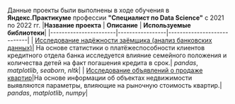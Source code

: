Данные проекты были выполнены в ходе обучения в **Яндекс.Практикуме** профессии **"Специалист по Data Science"** c 2021 по 2022 гг.
|**Название проекта**   | **Описание**    | **Используемые библиотеки**|
|-----------------------|-----------------|----------------------------|
| [Исследование надёжности заёмщика (анализ банковских данных)](https://github.com/gajka-eva/yandex-praktikum-projects/tree/main/banking-data-analysis)| На основе статистики о платёжеспособности клиентов кредитного отдела банка исследуется влияние семейного положения и количества детей на факт погашения кредита в срок.| *pandas*, *matplotlib*, *seaborn*, *nltk*|
| [Исследование объявлений о продаже квартир](https://github.com/gajka-eva/yandex-praktikum-projects/blob/main/Research%20of%20advertisements%20for%20the%20sale%20of%20apartments/Research%20of%20advertisements%20for%20the%20sale%20of%20apartments.ipynb)|На основе информации об объектах недвижимости выявляются параметры, влияющие на рыночную стоимость квартир.| *pandas*, *matplotlib*, *numpy*|
